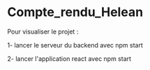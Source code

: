 # Compte_rendu_Helean
Pour visualiser le projet :


  1- lancer le serveur du backend avec npm start


  2- lancer l'application react avec npm start
